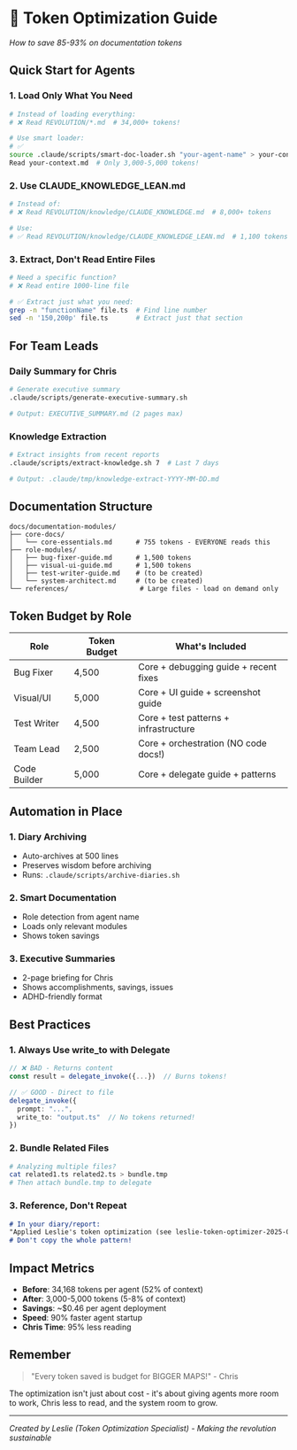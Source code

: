 # 🚀 Token Optimization Guide
*How to save 85-93% on documentation tokens*

## Quick Start for Agents

### 1. Load Only What You Need
```bash
# Instead of loading everything:
# ❌ Read REVOLUTION/*.md  # 34,000+ tokens!

# Use smart loader:
# ✅ 
source .claude/scripts/smart-doc-loader.sh "your-agent-name" > your-context.md
Read your-context.md  # Only 3,000-5,000 tokens!
```

### 2. Use CLAUDE_KNOWLEDGE_LEAN.md
```bash
# Instead of:
# ❌ Read REVOLUTION/knowledge/CLAUDE_KNOWLEDGE.md  # 8,000+ tokens

# Use:
# ✅ Read REVOLUTION/knowledge/CLAUDE_KNOWLEDGE_LEAN.md  # 1,100 tokens
```

### 3. Extract, Don't Read Entire Files
```bash
# Need a specific function?
# ❌ Read entire 1000-line file

# ✅ Extract just what you need:
grep -n "functionName" file.ts  # Find line number
sed -n '150,200p' file.ts       # Extract just that section
```

## For Team Leads

### Daily Summary for Chris
```bash
# Generate executive summary
.claude/scripts/generate-executive-summary.sh

# Output: EXECUTIVE_SUMMARY.md (2 pages max)
```

### Knowledge Extraction
```bash
# Extract insights from recent reports
.claude/scripts/extract-knowledge.sh 7  # Last 7 days

# Output: .claude/tmp/knowledge-extract-YYYY-MM-DD.md
```

## Documentation Structure

```
docs/documentation-modules/
├── core-docs/
│   └── core-essentials.md      # 755 tokens - EVERYONE reads this
├── role-modules/
│   ├── bug-fixer-guide.md      # 1,500 tokens
│   ├── visual-ui-guide.md      # 1,500 tokens
│   ├── test-writer-guide.md    # (to be created)
│   └── system-architect.md     # (to be created)
└── references/                  # Large files - load on demand only
```

## Token Budget by Role

| Role | Token Budget | What's Included |
|------|--------------|-----------------|
| Bug Fixer | 4,500 | Core + debugging guide + recent fixes |
| Visual/UI | 5,000 | Core + UI guide + screenshot guide |
| Test Writer | 4,500 | Core + test patterns + infrastructure |
| Team Lead | 2,500 | Core + orchestration (NO code docs!) |
| Code Builder | 5,000 | Core + delegate guide + patterns |

## Automation in Place

### 1. Diary Archiving
- Auto-archives at 500 lines
- Preserves wisdom before archiving
- Runs: `.claude/scripts/archive-diaries.sh`

### 2. Smart Documentation
- Role detection from agent name
- Loads only relevant modules
- Shows token savings

### 3. Executive Summaries
- 2-page briefing for Chris
- Shows accomplishments, savings, issues
- ADHD-friendly format

## Best Practices

### 1. Always Use write_to with Delegate
```typescript
// ❌ BAD - Returns content
const result = delegate_invoke({...})  // Burns tokens!

// ✅ GOOD - Direct to file
delegate_invoke({
  prompt: "...",
  write_to: "output.ts"  // No tokens returned!
})
```

### 2. Bundle Related Files
```bash
# Analyzing multiple files?
cat related1.ts related2.ts > bundle.tmp
# Then attach bundle.tmp to delegate
```

### 3. Reference, Don't Repeat
```markdown
# In your diary/report:
"Applied Leslie's token optimization (see leslie-token-optimizer-2025-06-25.md)"
# Don't copy the whole pattern!
```

## Impact Metrics

- **Before**: 34,168 tokens per agent (52% of context)
- **After**: 3,000-5,000 tokens (5-8% of context)
- **Savings**: ~$0.46 per agent deployment
- **Speed**: 90% faster agent startup
- **Chris Time**: 95% less reading

## Remember

> "Every token saved is budget for BIGGER MAPS!" - Chris

The optimization isn't just about cost - it's about giving agents more room to work, Chris less to read, and the system room to grow.

---

*Created by Leslie (Token Optimization Specialist) - Making the revolution sustainable*